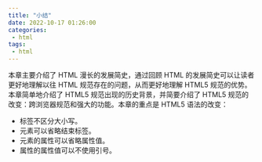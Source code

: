 ```yaml
---
title: "小结"
date: 2022-10-17 01:26:00
categories:
 - html
tags:
 - html
---
```


本章主要介绍了 HTML 漫长的发展简史，通过回顾 HTML 的发展简史可以让读者更好地理解以往 HTML 规范存在的问题，从而更好地理解 HTML5 规范的优势。本章简单地介绍了 HTML5 规范出现的历史背景，并简要介绍了 HTML5 规范的改变：跨浏览器规范和强大的功能。本章的重点是 HTML5 语法的改变：

* 标签不区分大小写。
* 元素可以省略结束标签。
* 元素的属性可以省略属性值。
* 属性的属性值可以不使用引号。